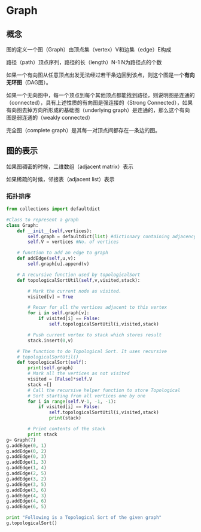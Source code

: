 # Graph

## 概念

图的定义一个图（Graph）由顶点集（vertex）V和边集（edge）E构成

路径（path）顶点序列，路径的长（length）N-1 N为路径点的个数

如果一个有向图从任意顶点出发无法经过若干条边回到该点，则这个图是一个**有向无环图**（DAG图）。

如果一个无向图中，每一个顶点到每个其他顶点都能找到路径，则说明图是连通的（connected），具有上述性质的有向图是强连接的（Strong Connected），如果有向图去掉方向所形成的基础图（underlying graph）是连通的，那么这个有向图是弱连通的（weakly connected）

完全图（complete graph）是其每一对顶点间都存在一条边的图。

## 图的表示

如果图稠密的时候，二维数组（adjacent matrix）表示

如果稀疏的时候，邻接表（adjacent list）表示

### 拓扑排序

```python
from collections import defaultdict

#Class to represent a graph
class Graph:
    def __init__(self,vertices):
        self.graph = defaultdict(list) #dictionary containing adjacency List
        self.V = vertices #No. of vertices

    # function to add an edge to graph
    def addEdge(self,u,v):
        self.graph[u].append(v)

    # A recursive function used by topologicalSort
    def topologicalSortUtil(self,v,visited,stack):

        # Mark the current node as visited.
        visited[v] = True

        # Recur for all the vertices adjacent to this vertex
        for i in self.graph[v]:
            if visited[i] == False:
                self.topologicalSortUtil(i,visited,stack)

        # Push current vertex to stack which stores result
        stack.insert(0,v)

    # The function to do Topological Sort. It uses recursive
    # topologicalSortUtil()
    def topologicalSort(self):
        print(self.graph)
        # Mark all the vertices as not visited
        visited = [False]*self.V
        stack =[]
        # Call the recursive helper function to store Topological
        # Sort starting from all vertices one by one
        for i in range(self.V-1, -1, -1):
            if visited[i] == False:
                self.topologicalSortUtil(i,visited,stack)
                print(stack)

        # Print contents of the stack
        print stack
g= Graph(7)
g.addEdge(0, 1)
g.addEdge(0, 2)
g.addEdge(0, 3)
g.addEdge(1, 3)
g.addEdge(1, 4)
g.addEdge(2, 5)
g.addEdge(3, 2)
g.addEdge(3, 5)
g.addEdge(3, 6)
g.addEdge(4, 3)
g.addEdge(4, 6)
g.addEdge(6, 5)

print "Following is a Topological Sort of the given graph"
g.topologicalSort()
```

